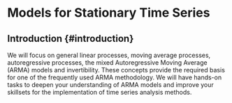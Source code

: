 # Models for Stationary Time Series


## Introduction {#introduction}

We will focus on general linear processes, moving average processes, autoregressive processes, the mixed Autoregressive Moving Average (ARMA) models and invertibility. These concepts provide the required basis for one of the frequently used ARMA methodology. We will have hands-on tasks to deepen your understanding of ARMA models and improve your skillsets for the implementation of time series analysis methods.

